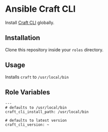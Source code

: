 # Ansible Craft CLI
Install [Craft CLI](https://github.com/rsanchez/craft-cli) globally.

## Installation
Clone this repository inside your ```roles``` directory.

## Usage
Installs ```craft``` to ```/usr/local/bin```

## Role Variables
```
---
# defaults to /usr/local/bin
craft_cli_install_path: /usr/local/bin

# defaults to latest version
craft_cli_version: ~
```